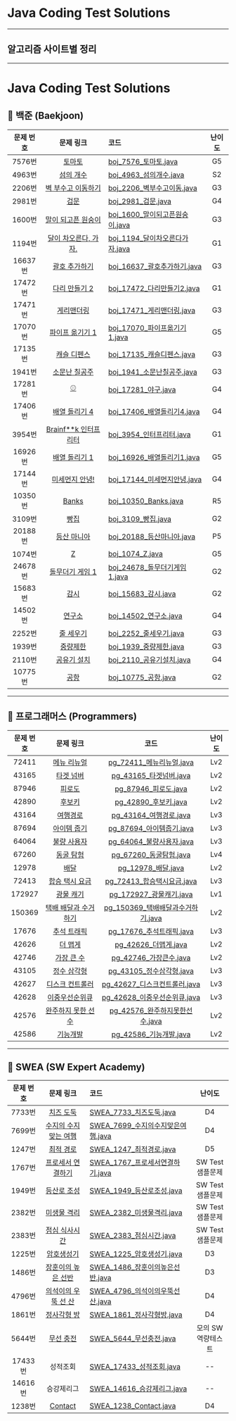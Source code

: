 # Java Coding Test Solutions 
---
## 알고리즘 사이트별 정리
---

# Java Coding Test Solutions

## 📌 백준 (Baekjoon)

| 문제 번호 | 문제 링크 | 코드                                                 | 난이도 |
|:--------:|:--------:|:-----------------------------------------------------|:------:|
| 7576번   | [토마토](https://www.acmicpc.net/problem/7576)               | [boj_7576_토마토.java](src/baekjoon/boj_7576_토마토.java)                   | G5     |
| 4963번   | [섬의 개수](https://www.acmicpc.net/problem/4963)            | [boj_4963_섬의개수.java](src/baekjoon/boj_4963_섬의개수.java)               | S2     |
| 2206번   | [벽 부수고 이동하기](https://www.acmicpc.net/problem/2206)    | [boj_2206_벽부수고이동.java](src/baekjoon/boj_2206_벽부수고이동.java)       | G3     |
| 2981번   | [검문](https://www.acmicpc.net/problem/2981)                 | [boj_2981_검문.java](src/baekjoon/boj_2981_검문.java)                       | G4     |
| 1600번   | [말이 되고픈 원숭이](https://www.acmicpc.net/problem/1600)     | [boj_1600_말이되고픈원숭이.java](src/baekjoon/boj_1600_말이되고픈원숭이.java) | G3     |
| 1194번   | [달이 차오른다, 가자.](https://www.acmicpc.net/problem/1194)   | [boj_1194_달이차오른다가자.java](src/baekjoon/boj_1194_달이차오른다가자.java) | G1     |
| 16637번  | [괄호 추가하기](https://www.acmicpc.net/problem/16637)        | [boj_16637_괄호추가하기.java](src/baekjoon/boj_16637_괄호추가하기.java)     | G3     |
| 17472번  | [다리 만들기 2](https://www.acmicpc.net/problem/17472)         | [boj_17472_다리만들기2.java](src/baekjoon/boj_17472_다리만들기2.java)       | G1     |
| 17471번  | [게리맨더링](https://www.acmicpc.net/problem/17471)           | [boj_17471_게리맨더링.java](src/baekjoon/boj_17471_게리맨더링.java)         | G3     |
| 17070번  | [파이프 옮기기 1](https://www.acmicpc.net/problem/17070)       | [boj_17070_파이프옮기기1.java](src/baekjoon/boj_17070_파이프옮기기1.java)   | G5     |
| 17135번  | [캐슬 디펜스](https://www.acmicpc.net/problem/17135)           | [boj_17135_캐슬디펜스.java](src/baekjoon/boj_17135_캐슬디펜스.java)         | G3     |
| 1941번   | [소문난 칠공주](https://www.acmicpc.net/problem/1941)          | [boj_1941_소문난칠공주.java](src/baekjoon/boj_1941_소문난칠공주.java)       | G3     |
| 17281번  | [⚾](https://www.acmicpc.net/problem/17281)                    | [boj_17281_야구.java](src/baekjoon/boj_17281_야구.java)                     | G4     |
| 17406번  | [배열 돌리기 4](https://www.acmicpc.net/problem/17406)         | [boj_17406_배열돌리기4.java](src/baekjoon/boj_17406_배열돌리기4.java)       | G4     |
| 3954번   | [Brainf**k 인터프리터](https://www.acmicpc.net/problem/3954)   | [boj_3954_인터프리터.java](src/baekjoon/boj_3954_인터프리터.java)           | G1     |
| 16926번  | [배열 돌리기 1](https://www.acmicpc.net/problem/16926)         | [boj_16926_배열돌리기1.java](src/baekjoon/boj_16926_배열돌리기1.java)       | G5     |
| 17144번  | [미세먼지 안녕!](https://www.acmicpc.net/problem/17144)         | [boj_17144_미세먼지안녕.java](src/baekjoon/boj_17144_미세먼지안녕.java)     | G4     |
| 10350번  | [Banks](https://www.acmicpc.net/problem/10350)                 | [boj_10350_Banks.java](src/baekjoon/boj_10350_Banks.java)                   | R5     |
| 3109번   | [빵집](https://www.acmicpc.net/problem/3109)                  | [boj_3109_빵집.java](src/baekjoon/boj_3109_빵집.java)                       | G2     |
| 20188번  | [등산 마니아](https://www.acmicpc.net/problem/20188)           | [boj_20188_등산마니아.java](src/baekjoon/boj_20188_등산마니아.java)         | P5     |
| 1074번   | [Z](https://www.acmicpc.net/problem/1074)                     | [boj_1074_Z.java](src/baekjoon/boj_1074_Z.java)                             | G5     |
| 24678번  | [돌무더기 게임 1](https://www.acmicpc.net/problem/24678)        | [boj_24678_돌무더기게임1.java](src/baekjoon/boj_24678_돌무더기게임1.java)   | G2     |
| 15683번  | [감시](https://www.acmicpc.net/problem/15683)                  | [boj_15683_감시.java](src/baekjoon/boj_15683_감시.java)                     | G2     |
| 14502번  | [연구소](https://www.acmicpc.net/problem/14502)                | [boj_14502_연구소.java](src/baekjoon/boj_14502_연구소.java)                 | G4     |
| 2252번   | [줄 세우기](https://www.acmicpc.net/problem/2252)              | [boj_2252_줄세우기.java](src/baekjoon/boj_2252_줄세우기.java)               | G3     |
| 1939번   | [중량제한](https://www.acmicpc.net/problem/1939)               | [boj_1939_중량제한.java](src/baekjoon/boj_1939_중량제한.java)               | G3     |
| 2110번   | [공유기 설치](https://www.acmicpc.net/problem/2110)            | [boj_2110_공유기설치.java](src/baekjoon/boj_2110_공유기설치.java)           | G4     |
| 10775번  | [공항](https://www.acmicpc.net/problem/10775)                  | [boj_10775_공항.java](src/baekjoon/boj_10775_공항.java)                     | G2     |

---

## 📌 프로그래머스 (Programmers)

| 문제 번호 | 문제 링크                                                                 | 코드                                                                          | 난이도 |
|:--------:|:------------------------------------------------------------------------:|:------------------------------------------------------------------------------:|:------:|
| 72411    | [메뉴 리뉴얼](https://school.programmers.co.kr/learn/courses/30/lessons/72411)            | [pg_72411_메뉴리뉴얼.java](src/Programmers/pg_72411_메뉴리뉴얼.java)                     | Lv2    |
| 43165    | [타겟 넘버](https://school.programmers.co.kr/learn/courses/30/lessons/43165)              | [pg_43165_타겟넘버.java](src/Programmers/pg_43165_타겟넘버.java)                         | Lv2    |
| 87946    | [피로도](https://school.programmers.co.kr/learn/courses/30/lessons/87946)                | [pg_87946_피로도.java](src/Programmers/pg_87946_피로도.java)                             | Lv2    |
| 42890    | [후보키](https://school.programmers.co.kr/learn/courses/30/lessons/42890)                | [pg_42890_후보키.java](src/Programmers/pg_42890_후보키.java)                             | Lv2    |
| 43164    | [여행경로](https://school.programmers.co.kr/learn/courses/30/lessons/43164)              | [pg_43164_여행경로.java](src/Programmers/pg_43164_여행경로.java)                         | Lv3    |
| 87694    | [아이템 줍기](https://school.programmers.co.kr/learn/courses/30/lessons/87694)           | [pg_87694_아이템줍기.java](src/Programmers/pg_87694_아이템줍기.java)                     | Lv3    |
| 64064    | [불량 사용자](https://school.programmers.co.kr/learn/courses/30/lessons/64064)           | [pg_64064_불량사용자.java](src/Programmers/pg_64064_불량사용자.java)                     | Lv3    |
| 67260    | [동굴 탐험](https://school.programmers.co.kr/learn/courses/30/lessons/67260)             | [pg_67260_동굴탐험.java](src/Programmers/pg_67260_동굴탐험.java)                         | Lv4    |
| 12978    | [배달](https://school.programmers.co.kr/learn/courses/30/lessons/12978)                  | [pg_12978_배달.java](src/Programmers/pg_12978_배달.java)                                 | Lv2    |
| 72413    | [합승 택시 요금](https://school.programmers.co.kr/learn/courses/30/lessons/72413)        | [pg_72413_합승택시요금.java](src/Programmers/pg_72413_합승택시요금.java)                 | Lv3    |
| 172927   | [광물 캐기](https://school.programmers.co.kr/learn/courses/30/lessons/172927)            | [pg_172927_광물캐기.java](src/Programmers/pg_172927_광물캐기.java)                       | Lv1    |
| 150369   | [택배 배달과 수거하기](https://school.programmers.co.kr/learn/courses/30/lessons/150369) | [pg_150369_택배배달과수거하기.java](src/Programmers/pg_150369_택배배달과수거하기.java)   | Lv2    |
| 17676    | [추석 트래픽](https://school.programmers.co.kr/learn/courses/30/lessons/17676)           | [pg_17676_추석트래픽.java](src/Programmers/pg_17676_추석트래픽.java)                     | Lv3    |
| 42626    | [더 맵게](https://school.programmers.co.kr/learn/courses/30/lessons/42626)               | [pg_42626_더맵게.java](src/Programmers/pg_42626_더맵게.java)                             | Lv2    |
| 42746    | [가장 큰 수](https://school.programmers.co.kr/learn/courses/30/lessons/42746)            | [pg_42746_가장큰수.java](src/Programmers/pg_42746_가장큰수.java)                         | Lv2    |
| 43105    | [정수 삼각형](https://school.programmers.co.kr/learn/courses/30/lessons/43105)           | [pg_43105_정수삼각형.java](src/Programmers/pg_43105_정수삼각형.java)                      | Lv3    |
| 42627    | [디스크 컨트롤러](https://school.programmers.co.kr/learn/courses/30/lessons/42627)       | [pg_42627_디스크컨트롤러.java](src/Programmers/pg_42627_디스크컨트롤러.java)             | Lv3    |
| 42628    | [이중우선순위큐](https://school.programmers.co.kr/learn/courses/30/lessons/42628)        | [pg_42628_이중우선순위큐.java](src/Programmers/pg_42628_이중우선순위큐.java)             | Lv3    |
| 42576    | [완주하지 못한 선수](https://school.programmers.co.kr/learn/courses/30/lessons/42576)    | [pg_42576_완주하지못한선수.java](src/Programmers/pg_42576_완주하지못한선수.java)         | Lv2    |
| 42586    | [기능개발](https://school.programmers.co.kr/learn/courses/30/lessons/42586)             | [pg_42586_기능개발.java](src/Programmers/pg_42586_기능개발.java)                         | Lv2    |

---

## 📌 SWEA (SW Expert Academy)

| 문제 번호 | 문제 링크                                                                                                 | 코드                                                           | 난이도              |
|:--------:|:---------------------------------------------------------------------------------------------------------:|:---------------------------------------------------------------|:-------------------:|
| 7733번   | [치즈 도둑](https://swexpertacademy.com/main/code/problem/problemDetail.do?contestProbId=AWrDOdQqRCUDFARG)              | [SWEA_7733_치즈도둑.java](src/SWEA/SWEA_7733_치즈도둑.java)                       | D4                 |
| 7699번   | [수지의 수지 맞는 여행](https://swexpertacademy.com/main/code/problem/problemDetail.do?contestProbId=AWqUzj0arpkDFARG) | [SWEA_7699_수지의수지맞은여행.java](src/SWEA/SWEA_7699_수지의수지맞은여행.java)   | D4                 |
| 1247번   | [최적 경로](https://swexpertacademy.com/main/code/problem/problemSolver.do?contestProbId=AV15OZ4qAPICFAYD)               | [SWEA_1247_최적경로.java](src/SWEA/SWEA_1247_최적경로.java)                       | D5                 |
| 1767번   | [프로세서 연결하기](https://swexpertacademy.com/main/code/problem/problemDetail.do?contestProbId=AV4suNtaXFEDFAUf)       | [SWEA_1767_프로세서연결하기.java](src/SWEA/SWEA_1767_프로세서연결하기.java)       | SW Test 샘플문제  |
| 1949번   | [등산로 조성](https://swexpertacademy.com/main/code/problem/problemDetail.do?contestProbId=AV5PoOKKAPIDFAUq)             | [SWEA_1949_등산로조성.java](src/SWEA/SWEA_1949_등산로조성.java)                   | SW Test 샘플문제  |
| 2382번   | [미생물 격리](https://swexpertacademy.com/main/code/problem/problemDetail.do?contestProbId=AV597vbqAH0DFAVl&)            | [SWEA_2382_미생물격리.java](src/SWEA/SWEA_2382_미생물격리.java)                   | SW Test 샘플문제  |
| 2383번   | [점심 식사시간](https://swexpertacademy.com/main/code/problem/problemDetail.do?contestProbId=AV5-BEE6AK0DFAVl&)          | [SWEA_2383_점심시간.java](src/SWEA/SWEA_2383_점심시간.java)                       | SW Test 샘플문제  |
| 1225번   | [암호생성기](https://swexpertacademy.com/main/code/problem/problemDetail.do?contestProbId=AV14uWl6AF0CFAYD)              | [SWEA_1225_암호생성기.java](src/SWEA/SWEA_1225_암호생성기.java)                   | D3                 |
| 1486번   | [장훈이의 높은 선반](https://swexpertacademy.com/main/code/problem/problemDetail.do?contestProbId=AV2b7Yf6ABcBBASw)       | [SWEA_1486_장훈이의높은선반.java](src/SWEA/SWEA_1486_장훈이의높은선반.java)       | D3                 |
| 4796번   | [의석이의 우뚝 선 산](https://swexpertacademy.com/main/code/problem/problemDetail.do?contestProbId=AWS2h6AKBCoDFAVT)     | [SWEA_4796_의석이의우뚝선산.java](src/SWEA/SWEA_4796_의석이의우뚝선산.java)       | D4                 |
| 1861번   | [정사각형 방](https://swexpertacademy.com/main/code/problem/problemDetail.do?contestProbId=AV5LtJYKDzsDFAXc)              | [SWEA_1861_정사각형방.java](src/SWEA/SWEA_1861_정사각형방.java)                   | D4                 |
| 5644번   | [무선 충전](https://swexpertacademy.com/main/code/problem/problemDetail.do?contestProbId=AWXRDL1aeugDFAUo)                | [SWEA_5644_무선충전.java](src/SWEA/SWEA_5644_무선충전.java)                       | 모의 SW 역량테스트 |
| 17433번  | 성적조회                                                                                                              | [SWEA_17433_성적조회.java](src/SWEA/SWEA_17433_성적조회.java)                     | --                 |
| 14616번  | 승강제리그                                                                                                            | [SWEA_14616_승강제리그.java](src/SWEA/SWEA_14616_승강제리그.java)                 | --                 |
| 1238번   | [Contact](https://swexpertacademy.com/main/code/problem/problemDetail.do?contestProbId=AV15B1cKAKwCFAYD)               | [SWEA_1238_Contact.java](src/SWEA/SWEA_1238_Contact.java)                         | D4                 |
